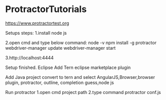 # ProtractorTutorials

https://www.protractortest.org

Setups steps:
1.install node js

2.open cmd and type below command:
node -v
npm install -g protractor
webdriver-manager update
webdriver-manager start

3.http://localhost:4444

Setup finished.
Eclipse
Add Tern eclipse marketplace plugin

Add Java project convert to tern and select 
AngularJS,Browser,browser plugin, protractor, outline, completion guess,node js


Run protractor
1.open cmd project path
2.type command protractor conf.js
